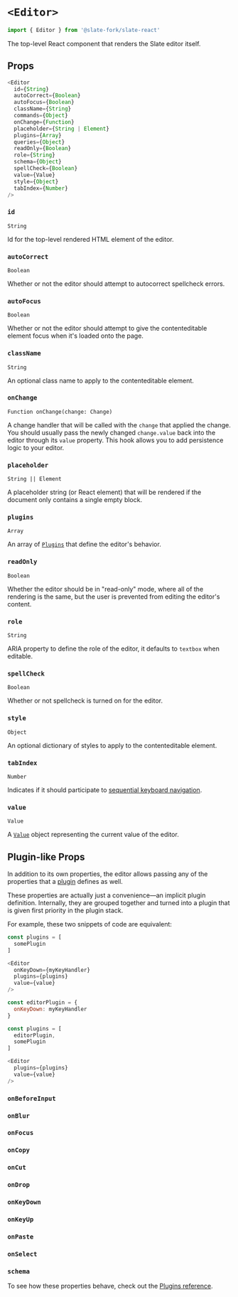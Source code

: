 # `<Editor>`

```js
import { Editor } from '@slate-fork/slate-react'
```

The top-level React component that renders the Slate editor itself.

## Props

```js
<Editor
  id={String}
  autoCorrect={Boolean}
  autoFocus={Boolean}
  className={String}
  commands={Object}
  onChange={Function}
  placeholder={String | Element}
  plugins={Array}
  queries={Object}
  readOnly={Boolean}
  role={String}
  schema={Object}
  spellCheck={Boolean}
  value={Value}
  style={Object}
  tabIndex={Number}
/>
```

### `id`

`String`

Id for the top-level rendered HTML element of the editor.

### `autoCorrect`

`Boolean`

Whether or not the editor should attempt to autocorrect spellcheck errors.

### `autoFocus`

`Boolean`

Whether or not the editor should attempt to give the contenteditable element focus when it's loaded onto the page.

### `className`

`String`

An optional class name to apply to the contenteditable element.

### `onChange`

`Function onChange(change: Change)`

A change handler that will be called with the `change` that applied the change. You should usually pass the newly changed `change.value` back into the editor through its `value` property. This hook allows you to add persistence logic to your editor.

### `placeholder`

`String || Element`

A placeholder string (or React element) that will be rendered if the document only contains a single empty block.

### `plugins`

`Array`

An array of [`Plugins`](./plugins.md) that define the editor's behavior.

### `readOnly`

`Boolean`

Whether the editor should be in "read-only" mode, where all of the rendering is the same, but the user is prevented from editing the editor's content.

### `role`

`String`

ARIA property to define the role of the editor, it defaults to `textbox` when editable.

### `spellCheck`

`Boolean`

Whether or not spellcheck is turned on for the editor.

### `style`

`Object`

An optional dictionary of styles to apply to the contenteditable element.

### `tabIndex`

`Number`

Indicates if it should participate to [sequential keyboard navigation](https://developer.mozilla.org/en-US/docs/Web/HTML/Global_attributes/tabindex).

### `value`

`Value`

A [`Value`](../slate/value.md) object representing the current value of the editor.

## Plugin-like Props

In addition to its own properties, the editor allows passing any of the properties that a [plugin](./plugins.md) defines as well.

These properties are actually just a convenience—an implicit plugin definition. Internally, they are grouped together and turned into a plugin that is given first priority in the plugin stack.

For example, these two snippets of code are equivalent:

```js
const plugins = [
  somePlugin
]

<Editor
  onKeyDown={myKeyHandler}
  plugins={plugins}
  value={value}
/>
```

```js
const editorPlugin = {
  onKeyDown: myKeyHandler
}

const plugins = [
  editorPlugin,
  somePlugin
]

<Editor
  plugins={plugins}
  value={value}
/>
```

### `onBeforeInput`

### `onBlur`

### `onFocus`

### `onCopy`

### `onCut`

### `onDrop`

### `onKeyDown`

### `onKeyUp`

### `onPaste`

### `onSelect`

### `schema`

To see how these properties behave, check out the [Plugins reference](./plugins.md).
